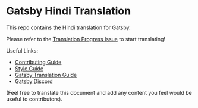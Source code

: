 
# Gatsby Hindi Translation

This repo contains the Hindi translation for Gatsby.

Please refer to the [Translation Progress Issue](https://github.com/gatsbyjs/gatsby-hi/issues/1) to start translating!

Useful Links:

* [Contributing Guide](/contibuting.md)
* [Style Guide](/style-guide.md)
* [Gatsby Translation Guide](https://www.gatsbyjs.com/contributing/translation/)
* [Gatsby Discord](https://gatsby.dev/discord)

(Feel free to translate this document and add any content you feel would be useful to contributors).
  

